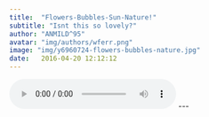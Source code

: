 ```yaml
---
title:  "Flowers-Bubbles-Sun-Nature!"
subtitle: "Isnt this so lovely?"
author: "ANMILD^95"
avatar: "img/authors/wferr.png"
image: "img/y6960724-flowers-bubbles-nature.jpg"
date:   2016-04-20 12:12:12
---
```


<audio width="300" height="32" preload="auto" source src="Glee - Isn't She Lovely.ogg" controls="controls" loop="loop">
</audio>
---
<html manifest="demo.appcache">
</html>

